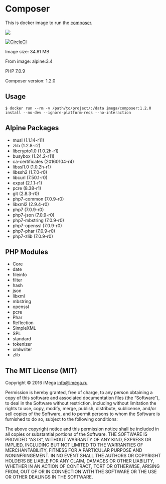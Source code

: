 # Composer
This is docker image to run the [composer](https://getcomposer.org).

[![](https://images.microbadger.com/badges/image/imega/composer:1.2.0.svg)](http://microbadger.com/images/imega/composer:1.2.0 "Get your own image badge on microbadger.com")

[![CircleCI](https://circleci.com/gh/imega-docker/composer.svg?style=svg)](https://circleci.com/gh/imega-docker/composer)

Image size: 34.81 MB

From image: alpine:3.4

PHP 7.0.9

Composer version: 1.2.0

## Usage

```
$ docker run --rm -v /path/to/project/:/data imega/composer:1.2.0 install --no-dev --ignore-platform-reqs --no-interaction
```

## Alpine Packages
  - musl (1.1.14-r11)
  - zlib (1.2.8-r2)
  - libcrypto1.0 (1.0.2h-r1)
  - busybox (1.24.2-r11)
  - ca-certificates (20160104-r4)
  - libssl1.0 (1.0.2h-r1)
  - libssh2 (1.7.0-r0)
  - libcurl (7.50.1-r0)
  - expat (2.1.1-r1)
  - pcre (8.38-r1)
  - git (2.8.3-r0)
  - php7-common (7.0.9-r0)
  - libxml2 (2.9.4-r0)
  - php7 (7.0.9-r0)
  - php7-json (7.0.9-r0)
  - php7-mbstring (7.0.9-r0)
  - php7-openssl (7.0.9-r0)
  - php7-phar (7.0.9-r0)
  - php7-zlib (7.0.9-r0)

## PHP Modules
  - Core
  - date
  - fileinfo
  - filter
  - hash
  - json
  - libxml
  - mbstring
  - openssl
  - pcre
  - Phar
  - Reflection
  - SimpleXML
  - SPL
  - standard
  - tokenizer
  - xmlwriter
  - zlib

## The MIT License (MIT)

Copyright © 2016 iMega <info@imega.ru>

Permission is hereby granted, free of charge, to any person obtaining a copy of this software and associated documentation files (the “Software”), to deal in the Software without restriction, including without limitation the rights to use, copy, modify, merge, publish, distribute, sublicense, and/or sell copies of the Software, and to permit persons to whom the Software is furnished to do so, subject to the following conditions:

The above copyright notice and this permission notice shall be included in all copies or substantial portions of the Software.
THE SOFTWARE IS PROVIDED “AS IS”, WITHOUT WARRANTY OF ANY KIND, EXPRESS OR IMPLIED, INCLUDING BUT NOT LIMITED TO THE WARRANTIES OF MERCHANTABILITY, FITNESS FOR A PARTICULAR PURPOSE AND NONINFRINGEMENT. IN NO EVENT SHALL THE AUTHORS OR COPYRIGHT HOLDERS BE LIABLE FOR ANY CLAIM, DAMAGES OR OTHER LIABILITY, WHETHER IN AN ACTION OF CONTRACT, TORT OR OTHERWISE, ARISING FROM, OUT OF OR IN CONNECTION WITH THE SOFTWARE OR THE USE OR OTHER DEALINGS IN THE SOFTWARE.
